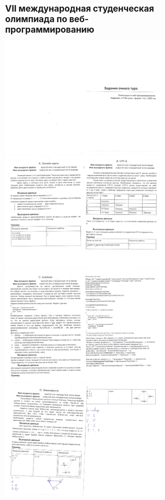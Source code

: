 # VII международная студенческая олимпиада по веб-программированию

![0](MD_SRC/0.jpg)
![1](MD_SRC/1.jpg)
![2](MD_SRC/2.jpg)
![3](MD_SRC/3.jpg)